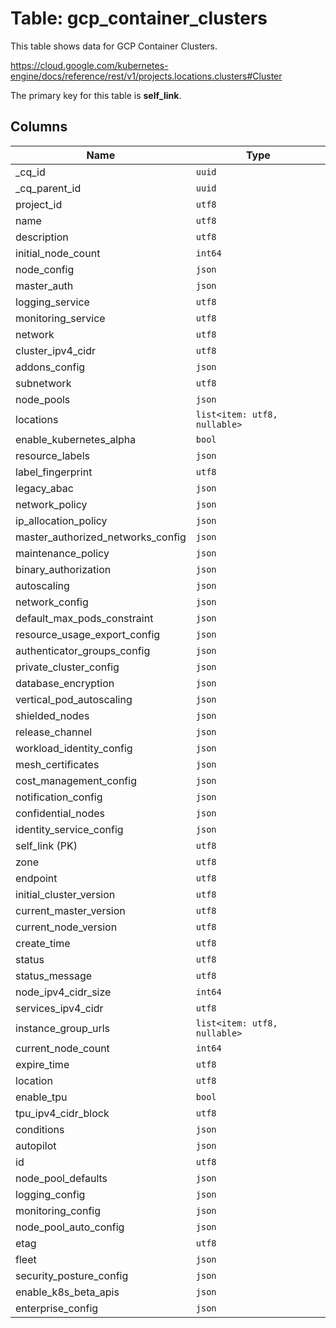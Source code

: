 # Table: gcp_container_clusters

This table shows data for GCP Container Clusters.

https://cloud.google.com/kubernetes-engine/docs/reference/rest/v1/projects.locations.clusters#Cluster

The primary key for this table is **self_link**.

## Columns

| Name          | Type          |
| ------------- | ------------- |
|_cq_id|`uuid`|
|_cq_parent_id|`uuid`|
|project_id|`utf8`|
|name|`utf8`|
|description|`utf8`|
|initial_node_count|`int64`|
|node_config|`json`|
|master_auth|`json`|
|logging_service|`utf8`|
|monitoring_service|`utf8`|
|network|`utf8`|
|cluster_ipv4_cidr|`utf8`|
|addons_config|`json`|
|subnetwork|`utf8`|
|node_pools|`json`|
|locations|`list<item: utf8, nullable>`|
|enable_kubernetes_alpha|`bool`|
|resource_labels|`json`|
|label_fingerprint|`utf8`|
|legacy_abac|`json`|
|network_policy|`json`|
|ip_allocation_policy|`json`|
|master_authorized_networks_config|`json`|
|maintenance_policy|`json`|
|binary_authorization|`json`|
|autoscaling|`json`|
|network_config|`json`|
|default_max_pods_constraint|`json`|
|resource_usage_export_config|`json`|
|authenticator_groups_config|`json`|
|private_cluster_config|`json`|
|database_encryption|`json`|
|vertical_pod_autoscaling|`json`|
|shielded_nodes|`json`|
|release_channel|`json`|
|workload_identity_config|`json`|
|mesh_certificates|`json`|
|cost_management_config|`json`|
|notification_config|`json`|
|confidential_nodes|`json`|
|identity_service_config|`json`|
|self_link (PK)|`utf8`|
|zone|`utf8`|
|endpoint|`utf8`|
|initial_cluster_version|`utf8`|
|current_master_version|`utf8`|
|current_node_version|`utf8`|
|create_time|`utf8`|
|status|`utf8`|
|status_message|`utf8`|
|node_ipv4_cidr_size|`int64`|
|services_ipv4_cidr|`utf8`|
|instance_group_urls|`list<item: utf8, nullable>`|
|current_node_count|`int64`|
|expire_time|`utf8`|
|location|`utf8`|
|enable_tpu|`bool`|
|tpu_ipv4_cidr_block|`utf8`|
|conditions|`json`|
|autopilot|`json`|
|id|`utf8`|
|node_pool_defaults|`json`|
|logging_config|`json`|
|monitoring_config|`json`|
|node_pool_auto_config|`json`|
|etag|`utf8`|
|fleet|`json`|
|security_posture_config|`json`|
|enable_k8s_beta_apis|`json`|
|enterprise_config|`json`|